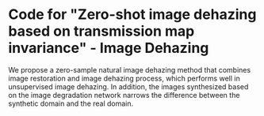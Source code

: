 # Code for "Zero-shot image dehazing based on transmission map invariance" - Image Dehazing
We propose a zero-sample natural image dehazing method that combines image restoration and image dehazing process, which performs well in unsupervised image dehazing. In addition, the images synthesized based on the image degradation network narrows the difference between the synthetic domain and the real domain.
